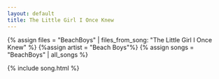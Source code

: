 ```yaml
---
layout: default
title: The Little Girl I Once Knew
---
```


{% assign files = "BeachBoys" | files_from_song: "The Little Girl I Once Knew" %}
{%assign artist = "Beach Boys"%}
{% assign songs = "BeachBoys" | all_songs %}

 
{% include song.html %}
